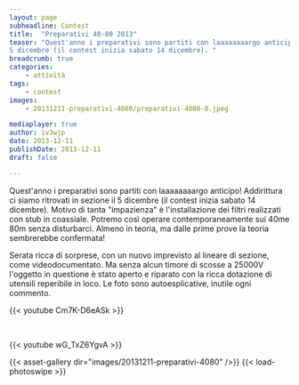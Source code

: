 ```yaml
---
layout: page
subheadline: Contest
title:  "Preparativi 40-80 2013"
teaser: "Quest'anno i preparativi sono partiti con laaaaaaaargo anticipo! Addirittura ci siamo ritrovati in sezione il 
5 dicembre (il contest inizia sabato 14 dicembre). "
breadcrumb: true
categories:
    - attività
tags:
    - contest
images:
    - 20131211-preparativi-4080/preparativi-4080-8.jpeg

mediaplayer: true
author: iv3wjp
date: 2013-12-11
publishDate: 2013-12-11
draft: false

---
```


Quest'anno i preparativi sono partiti con laaaaaaaargo anticipo! Addirittura ci siamo ritrovati in sezione il 5 dicembre
(il contest inizia sabato 14 dicembre). Motivo di tanta "impazienza" è l'installazione dei filtri realizzati con stub 
in coassiale. Potremo così operare contemporaneamente sui 40me 80m senza disturbarci. Almeno in teoria, ma dalle prime 
prove la teoria sembrerebbe confermata!

Serata ricca di sorprese, con un nuovo imprevisto al lineare di sezione, come videodocumentato. Ma senza alcun timore 
di scosse a 25000V l'oggetto in questione è stato aperto e riparato con la ricca dotazione di utensili reperibile in 
loco. Le foto sono autoesplicative, inutile ogni commento.

{{< youtube Cm7K-D6eASk >}}

&nbsp;
 
{{< youtube wG_TxZ6YgvA >}}

{{< asset-gallery dir="images/20131211-preparativi-4080" />}}
{{< load-photoswipe >}}

